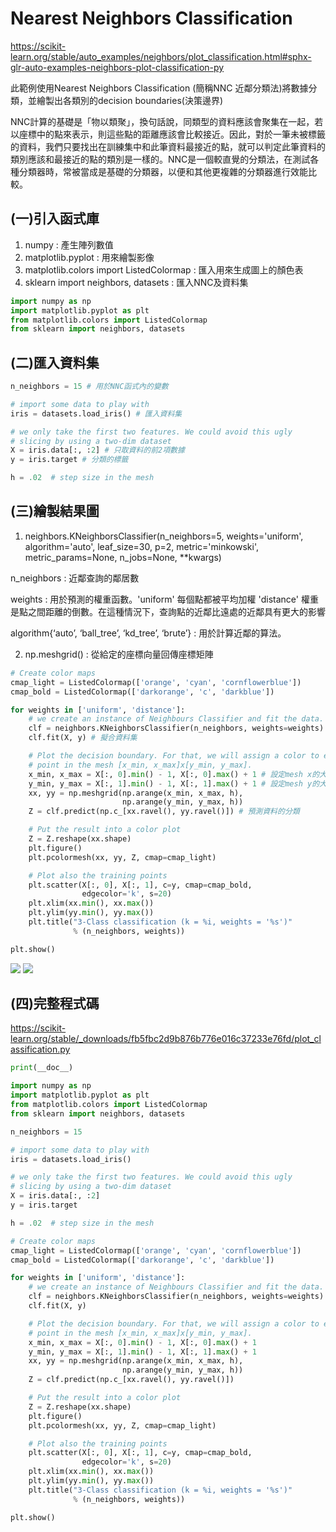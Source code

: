 # **Nearest Neighbors Classification**
https://scikit-learn.org/stable/auto_examples/neighbors/plot_classification.html#sphx-glr-auto-examples-neighbors-plot-classification-py

此範例使用Nearest Neighbors Classification (簡稱NNC 近鄰分類法)將數據分類，並繪製出各類別的decision boundaries(決策邊界)

NNC計算的基礎是「物以類聚」，換句話說，同類型的資料應該會聚集在一起，若以座標中的點來表示，則這些點的距離應該會比較接近。因此，對於一筆未被標籤的資料，我們只要找出在訓練集中和此筆資料最接近的點，就可以判定此筆資料的類別應該和最接近的點的類別是一樣的。NNC是一個較直覺的分類法，在測試各種分類器時，常被當成是基礎的分類器，以便和其他更複雜的分類器進行效能比較。

## (一)引入函式庫

1. numpy : 產生陣列數值
2. matplotlib.pyplot : 用來繪製影像
3. matplotlib.colors import ListedColormap : 匯入用來生成圖上的顏色表
4. sklearn import neighbors, datasets : 匯入NNC及資料集
```python
import numpy as np
import matplotlib.pyplot as plt
from matplotlib.colors import ListedColormap
from sklearn import neighbors, datasets
```
## (二)匯入資料集

```python
n_neighbors = 15 # 用於NNC函式內的變數

# import some data to play with
iris = datasets.load_iris() # 匯入資料集

# we only take the first two features. We could avoid this ugly
# slicing by using a two-dim dataset
X = iris.data[:, :2] # 只取資料的前2項數據
y = iris.target # 分類的標籤

h = .02  # step size in the mesh
```
## (三)繪製結果圖

1. neighbors.KNeighborsClassifier(n_neighbors=5, weights='uniform', algorithm='auto', leaf_size=30, p=2, metric='minkowski', metric_params=None, n_jobs=None, **kwargs)

n_neighbors : 近鄰查詢的鄰居數

weights : 用於預測的權重函數。'uniform' 每個點都被平均加權 'distance' 權重是點之間距離的倒數。在這種情況下，查詢點的近鄰比遠處的近鄰具有更大的影響

algorithm{‘auto’, ‘ball_tree’, ‘kd_tree’, ‘brute’} : 用於計算近鄰的算法。

2. np.meshgrid() : 從給定的座標向量回傳座標矩陣
```python
# Create color maps
cmap_light = ListedColormap(['orange', 'cyan', 'cornflowerblue'])
cmap_bold = ListedColormap(['darkorange', 'c', 'darkblue'])

for weights in ['uniform', 'distance']:
    # we create an instance of Neighbours Classifier and fit the data.
    clf = neighbors.KNeighborsClassifier(n_neighbors, weights=weights) # 使用NNC函式
    clf.fit(X, y) # 擬合資料集

    # Plot the decision boundary. For that, we will assign a color to each
    # point in the mesh [x_min, x_max]x[y_min, y_max].
    x_min, x_max = X[:, 0].min() - 1, X[:, 0].max() + 1 # 設定mesh x的大小邊界
    y_min, y_max = X[:, 1].min() - 1, X[:, 1].max() + 1 # 設定mesh y的大小邊界
    xx, yy = np.meshgrid(np.arange(x_min, x_max, h),
                         np.arange(y_min, y_max, h))
    Z = clf.predict(np.c_[xx.ravel(), yy.ravel()]) # 預測資料的分類

    # Put the result into a color plot
    Z = Z.reshape(xx.shape)
    plt.figure()
    plt.pcolormesh(xx, yy, Z, cmap=cmap_light)

    # Plot also the training points
    plt.scatter(X[:, 0], X[:, 1], c=y, cmap=cmap_bold,
                edgecolor='k', s=20)
    plt.xlim(xx.min(), xx.max())
    plt.ylim(yy.min(), yy.max())
    plt.title("3-Class classification (k = %i, weights = '%s')"
              % (n_neighbors, weights))

plt.show()
```
![](https://github.com/sdgary56249128/machine-learning-python/blob/master/Nearest%20Neighbors/sphx_glr_plot_classification_001.png)
![](https://github.com/sdgary56249128/machine-learning-python/blob/master/Nearest%20Neighbors/sphx_glr_plot_classification_002.png)
## (四)完整程式碼

https://scikit-learn.org/stable/_downloads/fb5fbc2d9b876b776e016c37233e76fd/plot_classification.py
```python
print(__doc__)

import numpy as np
import matplotlib.pyplot as plt
from matplotlib.colors import ListedColormap
from sklearn import neighbors, datasets

n_neighbors = 15

# import some data to play with
iris = datasets.load_iris()

# we only take the first two features. We could avoid this ugly
# slicing by using a two-dim dataset
X = iris.data[:, :2]
y = iris.target

h = .02  # step size in the mesh

# Create color maps
cmap_light = ListedColormap(['orange', 'cyan', 'cornflowerblue'])
cmap_bold = ListedColormap(['darkorange', 'c', 'darkblue'])

for weights in ['uniform', 'distance']:
    # we create an instance of Neighbours Classifier and fit the data.
    clf = neighbors.KNeighborsClassifier(n_neighbors, weights=weights)
    clf.fit(X, y)

    # Plot the decision boundary. For that, we will assign a color to each
    # point in the mesh [x_min, x_max]x[y_min, y_max].
    x_min, x_max = X[:, 0].min() - 1, X[:, 0].max() + 1
    y_min, y_max = X[:, 1].min() - 1, X[:, 1].max() + 1
    xx, yy = np.meshgrid(np.arange(x_min, x_max, h),
                         np.arange(y_min, y_max, h))
    Z = clf.predict(np.c_[xx.ravel(), yy.ravel()])

    # Put the result into a color plot
    Z = Z.reshape(xx.shape)
    plt.figure()
    plt.pcolormesh(xx, yy, Z, cmap=cmap_light)

    # Plot also the training points
    plt.scatter(X[:, 0], X[:, 1], c=y, cmap=cmap_bold,
                edgecolor='k', s=20)
    plt.xlim(xx.min(), xx.max())
    plt.ylim(yy.min(), yy.max())
    plt.title("3-Class classification (k = %i, weights = '%s')"
              % (n_neighbors, weights))

plt.show()
```
